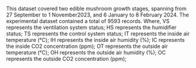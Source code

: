 This dataset covered two edible mushroom growth stages, spanning from 27 September to 1 November2023, and 6 January to 8 February 2024.
The experimental dataset contained a total of 9593 records. 
Where, VS represents the ventilation system status;
HS represents the humidifier status;
TS represents the control system status;
IT represents the inside air temperature (℃);
IH represents the inside air humidity (%);
IC represents the inside CO2 concentration (ppm);
OT represents the outside air temperature (℃);
OH represents the outside air humidity (%);
OC represents the outside CO2 concentration (ppm);
